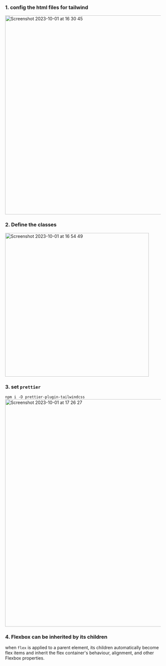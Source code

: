 ### 1. config the html files for tailwind
<img width="644" alt="Screenshot 2023-10-01 at 16 30 45" src="https://github.com/Fanpeng-L/FullStack-Learning-Notes/assets/90544605/93a0942c-56e2-42ed-b4ee-b9c4e874d1bc">

### 2. Define the classes
<img width="465" alt="Screenshot 2023-10-01 at 16 54 49" src="https://github.com/Fanpeng-L/FullStack-Learning-Notes/assets/90544605/b7b4c330-a80e-4365-9589-bb2cc1bcb138">

### 3. set `prettier`
`npm i -D prettier-plugin-tailwindcss`  
<img width="736" alt="Screenshot 2023-10-01 at 17 26 27" src="https://github.com/Fanpeng-L/FullStack-Learning-Notes/assets/90544605/5459c7c5-6566-44a4-8136-1d5f4465ffd5">

### 4. Flexbox can be inherited by its children
when `flex` is applied to a parent element, its children automatically become flex items and inherit the flex container's behaviour, alignment, and other Flexbox properties.




